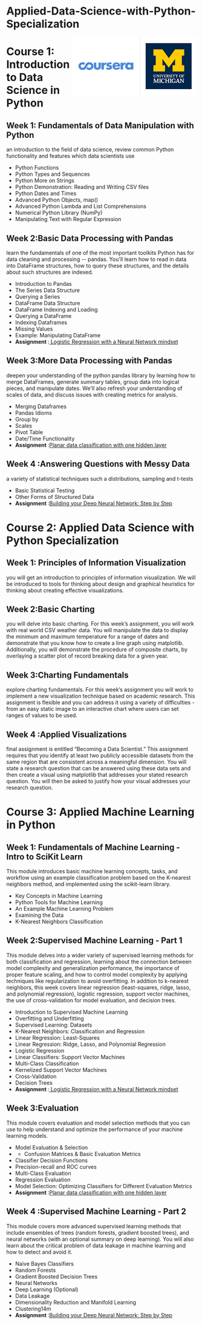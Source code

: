 # Applied-Data-Science-with-Python-Specialization
<img align="right" src="https://github.com/richakbee/Applied-Data-Science-with-Python-Specialization/blob/main/coursera%2Bmichigan.png"/>

# Course 1: Introduction to Data Science in Python

## Week 1: Fundamentals of Data Manipulation with Python
 an introduction to the field of data science, review common Python functionality and features which data scientists use
 
- Python Functions
- Python Types and Sequences
- Python More on Strings
- Python Demonstration: Reading and Writing CSV files
- Python Dates and Times
- Advanced Python Objects, map()
- Advanced Python Lambda and List Comprehensions
- Numerical Python Library (NumPy)
- Manipulating Text with Regular Expression

## Week 2:Basic Data Processing with Pandas
learn the fundamentals of one of the most important toolkits Python has for data cleaning and processing -- pandas. You'll learn how to read in data into DataFrame structures, how to query these structures, and the details about such structures are indexed.

- Introduction to Pandas
- The Series Data Structure
- Querying a Series
- DataFrame Data Structure
- DataFrame Indexing and Loading
- Querying a DataFrame
- Indexing Dataframes
- Missing Values
- Example: Manipulating DataFrame
- <b>Assignment </b> :<a href="https://github.com/richakbee/Deep-Learning-Specialization/blob/main/1.%20Neural%20Networks%20and%20Deep%20Learning/w2-Logisitc%20Regression%20as%20Neural%20Network/Logistic_Regression_with_a_Neural_Network_mindset_v6a.ipynb"> Logistic Regression with a Neural Network mindset</a>

## Week 3:More Data Processing with Pandas
deepen your understanding of the python pandas library by learning how to merge DataFrames, generate summary tables, group data into logical pieces, and manipulate dates. We'll also refresh your understanding of scales of data, and discuss issues with creating metrics for analysis.

- Merging Dataframes
- Pandas Idioms
- Group by
- Scales
- Pivot Table
- Date/Time Functionality
- <b>Assignment </b> :<a href="https://github.com/richakbee/Deep-Learning-Specialization/blob/main/1.%20Neural%20Networks%20and%20Deep%20Learning/w3-Planar%20data%20classfication%20with%20one%20hidden%20layer/Planar_data_classification_with_onehidden_layer_v6c.ipynb">Planar data classification with one hidden layer</a>

## Week 4 :Answering Questions with Messy Data
 a variety of statistical techniques such a distributions, sampling and t-tests
 
- Basic Statistical Testing
- Other Forms of Structured Data
- <b>Assignment </b> :<a href="https://github.com/richakbee/Deep-Learning-Specialization/blob/main/1.%20Neural%20Networks%20and%20Deep%20Learning/w4-Build%20your%20Deep%20Neural%20Network%20step%20by%20step/Building_your_Deep_Neural_Network_Step_by_Step_v8a.ipynb">Building your Deep Neural Network: Step by Step</a>

# Course 2: Applied Data Science with Python Specialization

## Week 1: Principles of Information Visualization
 you will get an introduction to principles of information visualization. We will be introduced to tools for thinking about design and graphical heuristics for thinking about creating effective visualizations.
 

## Week 2:Basic Charting
 you will delve into basic charting. For this week’s assignment, you will work with real world CSV weather data. You will manipulate the data to display the minimum and maximum temperature for a range of dates and demonstrate that you know how to create a line graph using matplotlib. Additionally, you will demonstrate the procedure of composite charts, by overlaying a scatter plot of record breaking data for a given year.

## Week 3:Charting Fundamentals
explore charting fundamentals. For this week’s assignment you will work to implement a new visualization technique based on academic research. This assignment is flexible and you can address it using a variety of difficulties - from an easy static image to an interactive chart where users can set ranges of values to be used.

## Week 4 :Applied Visualizations
 final assignment is entitled “Becoming a Data Scientist.” This assignment requires that you identify at least two publicly accessible datasets from the same region that are consistent across a meaningful dimension. You will state a research question that can be answered using these data sets and then create a visual using matplotlib that addresses your stated research question. You will then be asked to justify how your visual addresses your research question.
 
 # Course 3: Applied Machine Learning in Python

## Week 1: Fundamentals of Machine Learning - Intro to SciKit Learn
 This module introduces basic machine learning concepts, tasks, and workflow using an example classification problem based on the K-nearest neighbors method, and implemented using the scikit-learn library.
 
- Key Concepts in Machine Learning
- Python Tools for Machine Learning
- An Example Machine Learning Problem
- Examining the Data
- K-Nearest Neighbors Classification

## Week 2:Supervised Machine Learning - Part 1
This module delves into a wider variety of supervised learning methods for both classification and regression, learning about the connection between model complexity and generalization performance, the importance of proper feature scaling, and how to control model complexity by applying techniques like regularization to avoid overfitting. In addition to k-nearest neighbors, this week covers linear regression (least-squares, ridge, lasso, and polynomial regression), logistic regression, support vector machines, the use of cross-validation for model evaluation, and decision trees.

- Introduction to Supervised Machine Learning
- Overfitting and Underfitting
- Supervised Learning: Datasets
- K-Nearest Neighbors: Classification and Regression
- Linear Regression: Least-Squares
- Linear Regression: Ridge, Lasso, and Polynomial Regression
- Logistic Regression
- Linear Classifiers: Support Vector Machines
- Multi-Class Classification
- Kernelized Support Vector Machines
- Cross-Validation
- Decision Trees
- <b>Assignment </b> :<a href="https://github.com/richakbee/Deep-Learning-Specialization/blob/main/1.%20Neural%20Networks%20and%20Deep%20Learning/w2-Logisitc%20Regression%20as%20Neural%20Network/Logistic_Regression_with_a_Neural_Network_mindset_v6a.ipynb"> Logistic Regression with a Neural Network mindset</a>

## Week 3:Evaluation
This module covers evaluation and model selection methods that you can use to help understand and optimize the performance of your machine learning models.

- Model Evaluation & Selection
- - Confusion Matrices & Basic Evaluation Metrics
- Classifier Decision Functions
- Precision-recall and ROC curves
- Multi-Class Evaluation
- Regression Evaluation
- Model Selection: Optimizing Classifiers for Different Evaluation Metrics
- <b>Assignment </b> :<a href="https://github.com/richakbee/Deep-Learning-Specialization/blob/main/1.%20Neural%20Networks%20and%20Deep%20Learning/w3-Planar%20data%20classfication%20with%20one%20hidden%20layer/Planar_data_classification_with_onehidden_layer_v6c.ipynb">Planar data classification with one hidden layer</a>

## Week 4 :Supervised Machine Learning - Part 2
This module covers more advanced supervised learning methods that include ensembles of trees (random forests, gradient boosted trees), and neural networks (with an optional summary on deep learning). You will also learn about the critical problem of data leakage in machine learning and how to detect and avoid it.
 
- Naive Bayes Classifiers
- Random Forests
- Gradient Boosted Decision Trees
- Neural Networks
- Deep Learning (Optional)
- Data Leakage
- Dimensionality Reduction and Manifold Learning
- Clustering14m
- <b>Assignment </b> :<a href="https://github.com/richakbee/Deep-Learning-Specialization/blob/main/1.%20Neural%20Networks%20and%20Deep%20Learning/w4-Build%20your%20Deep%20Neural%20Network%20step%20by%20step/Building_your_Deep_Neural_Network_Step_by_Step_v8a.ipynb">Building your Deep Neural Network: Step by Step</a>
 
